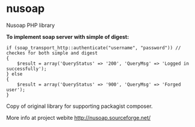nusoap
======

Nusoap PHP library

<b>To implement soap server with simple of digest:</b>


    if (soap_transport_http::authenticate("username", "password")) // checkes for both simple and digest
    {
        $result = array('QueryStatus' => '200', 'QueryMsg' => 'Logged in successfully');
    } else
    {
        $result = array('QueryStatus' => '900', 'QueryMsg' => 'Forged user');
    }
Copy of original library for supporting packagist composer.

More info at project webite http://nusoap.sourceforge.net/


